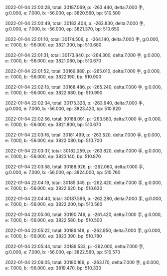 2022-01-04 22:00:28, total: 30187.069, p: -263.440, delta:7.000 手, g:0.000, e: 7.000, b: -56.000, ep: 3820.560, bp: 510.500

2022-01-04 22:00:49, total: 30182.404, p: -263.830, delta:7.000 手, g:0.000, e: 7.000, b: -56.000, ep: 3821.370, bp: 510.650

2022-01-04 22:01:10, total: 30174.506, p: -264.140, delta:7.000 手, g:0.000, e: 7.000, b: -56.000, ep: 3821.300, bp: 510.680

2022-01-04 22:01:31, total: 30173.840, p: -264.300, delta:7.000 手, g:0.000, e: 7.000, b: -56.000, ep: 3821.060, bp: 510.670

2022-01-04 22:01:52, total: 30169.889, p: -265.010, delta:7.000 手, g:0.000, e: 7.000, b: -56.000, ep: 3822.190, bp: 510.900

2022-01-04 22:02:13, total: 30168.486, p: -265.240, delta:7.000 手, g:0.000, e: 7.000, b: -56.000, ep: 3822.680, bp: 510.990

2022-01-04 22:02:34, total: 30175.326, p: -263.940, delta:7.000 手, g:0.000, e: 7.000, b: -56.000, ep: 3823.420, bp: 510.920

2022-01-04 22:02:56, total: 30188.091, p: -263.560, delta:7.000 手, g:0.000, e: 7.000, b: -56.000, ep: 3821.800, bp: 510.670

2022-01-04 22:03:16, total: 30181.499, p: -263.520, delta:7.000 手, g:0.000, e: 7.000, b: -56.000, ep: 3822.080, bp: 510.700

2022-01-04 22:03:37, total: 30182.259, p: -263.820, delta:7.000 手, g:0.000, e: 7.000, b: -56.000, ep: 3823.140, bp: 510.870

2022-01-04 22:03:58, total: 30188.926, p: -262.080, delta:7.000 手, g:0.000, e: 7.000, b: -56.000, ep: 3824.000, bp: 510.760

2022-01-04 22:04:19, total: 30185.345, p: -262.420, delta:7.000 手, g:0.000, e: 7.000, b: -56.000, ep: 3822.620, bp: 510.630

2022-01-04 22:04:40, total: 30187.596, p: -262.280, delta:7.000 手, g:0.000, e: 7.000, b: -56.000, ep: 3822.200, bp: 510.560

2022-01-04 22:05:00, total: 30190.746, p: -261.420, delta:7.000 手, g:0.000, e: 7.000, b: -56.000, ep: 3822.580, bp: 510.500

2022-01-04 22:05:22, total: 30186.149, p: -262.850, delta:7.000 手, g:0.000, e: 7.000, b: -56.000, ep: 3823.390, bp: 510.780

2022-01-04 22:05:44, total: 30189.533, p: -262.000, delta:7.000 手, g:0.000, e: 7.000, b: -56.000, ep: 3822.560, bp: 510.570

2022-01-04 22:06:05, total: 30180.166, p: -263.170, delta:7.000 手, g:0.000, e: 7.000, b: -56.000, ep: 3819.470, bp: 510.330